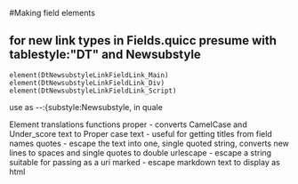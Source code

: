 #Making field elements


## for new link types in Fields.quicc presume with tablestyle:"DT" and Newsubstyle
	element(DtNewsubstyleLinkFieldLink_Main)
	element(DtNewsubstyleLinkFieldLink_Div)
	element(DtNewsubstyleLinkFieldLink_Script)
	
use as --:{substyle:Newsubstyle, in quale	


Element translations functions
proper - converts CamelCase and Under_score text to Proper case text - useful for getting titles from field names
quotes - escape the text into one, single quoted string, converts new lines to spaces and single quotes to double
urlescape - escape a string suitable for passing as a uri
marked - escape markdown text to display as html


